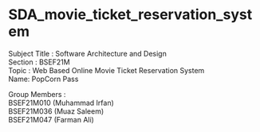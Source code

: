 # SDA_movie_ticket_reservation_system  

Subject Title : 	Software Architecture and Design  
Section	:		BSEF21M  
Topic : 		Web Based Online Movie Ticket Reservation System  
Name: PopCorn Pass  

Group Members :  
BSEF21M010 (Muhammad Irfan)  
BSEF21M036 (Muaz Saleem)  
BSEF21M047 (Farman Ali)  
